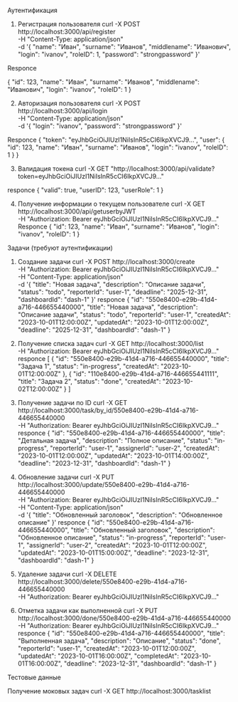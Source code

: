Аутентификация

1. Регистрация пользователя
curl -X POST http://localhost:3000/api/register \
  -H "Content-Type: application/json" \
  -d '{
    "name": "Иван",
    "surname": "Иванов",
    "middlename": "Иванович",
    "login": "ivanov",
    "roleID": 1,
    "password": "strongpassword"
  }'

Responce

{
  "id": 123,
  "name": "Иван",
  "surname": "Иванов",
  "middlename": "Иванович",
  "login": "ivanov",
  "roleID": 1
}

2. Авторизация пользователя
curl -X POST http://localhost:3000/api/login \
  -H "Content-Type: application/json" \
  -d '{
    "login": "ivanov",
    "password": "strongpassword"
  }'

Responce
{
  "token": "eyJhbGciOiJIUzI1NiIsInR5cCI6IkpXVCJ9...",
  "user": {
    "id": 123,
    "name": "Иван",
    "surname": "Иванов",
    "login": "ivanov",
    "roleID": 1
  }
}

3. Валидация токена
curl -X GET "http://localhost:3000/api/validate?token=eyJhbGciOiJIUzI1NiIsInR5cCI6IkpXVCJ9..."

responce
{
  "valid": true,
  "userID": 123,
  "userRole": 1
}

4. Получение информации о текущем пользователе
curl -X GET http://localhost:3000/api/getuserbyJWT \
  -H "Authorization: Bearer eyJhbGciOiJIUzI1NiIsInR5cCI6IkpXVCJ9..."
Responce
{
  "id": 123,
  "name": "Иван",
  "surname": "Иванов",
  "login": "ivanov",
  "roleID": 1
}

Задачи (требуют аутентификации)
1. Создание задачи
curl -X POST http://localhost:3000/create \
  -H "Authorization: Bearer eyJhbGciOiJIUzI1NiIsInR5cCI6IkpXVCJ9..." \
  -H "Content-Type: application/json" \
  -d '{
    "title": "Новая задача",
    "description": "Описание задачи",
    "status": "todo",
    "reporterId": "user-1",
    "deadline": "2025-12-31",
    "dashboardId": "dash-1"
  }'
responce
{
  "id": "550e8400-e29b-41d4-a716-446655440000",
  "title": "Новая задача",
  "description": "Описание задачи",
  "status": "todo",
  "reporterId": "user-1",
  "createdAt": "2023-10-01T12:00:00Z",
  "updatedAt": "2023-10-01T12:00:00Z",
  "deadline": "2025-12-31",
  "dashboardId": "dash-1"
}

2. Получение списка задач
curl -X GET http://localhost:3000/list \
  -H "Authorization: Bearer eyJhbGciOiJIUzI1NiIsInR5cCI6IkpXVCJ9..."
responce
[
  {
    "id": "550e8400-e29b-41d4-a716-446655440000",
    "title": "Задача 1",
    "status": "in-progress",
    "createdAt": "2023-10-01T12:00:00Z"
  },
  {
    "id": "110e8400-e29b-41d4-a716-446655441111",
    "title": "Задача 2",
    "status": "done",
    "createdAt": "2023-10-02T12:00:00Z"
  }
]

3. Получение задачи по ID
curl -X GET http://localhost:3000/task/by_id/550e8400-e29b-41d4-a716-446655440000 \
  -H "Authorization: Bearer eyJhbGciOiJIUzI1NiIsInR5cCI6IkpXVCJ9..."
responce
{
  "id": "550e8400-e29b-41d4-a716-446655440000",
  "title": "Детальная задача",
  "description": "Полное описание",
  "status": "in-progress",
  "reporterId": "user-1",
  "assignerId": "user-2",
  "createdAt": "2023-10-01T12:00:00Z",
  "updatedAt": "2023-10-01T14:00:00Z",
  "deadline": "2023-12-31",
  "dashboardId": "dash-1"
}


4. Обновление задачи
curl -X PUT http://localhost:3000/update/550e8400-e29b-41d4-a716-446655440000 \
  -H "Authorization: Bearer eyJhbGciOiJIUzI1NiIsInR5cCI6IkpXVCJ9..." \
  -H "Content-Type: application/json" \
  -d '{
    "title": "Обновленный заголовок",
    "description": "Обновленное описание"
  }'
responce
{
  "id": "550e8400-e29b-41d4-a716-446655440000",
  "title": "Обновленный заголовок",
  "description": "Обновленное описание",
  "status": "in-progress",
  "reporterId": "user-1",
  "assignerId": "user-2",
  "createdAt": "2023-10-01T12:00:00Z",
  "updatedAt": "2023-10-01T15:00:00Z",
  "deadline": "2023-12-31",
  "dashboardId": "dash-1"
}


5. Удаление задачи
curl -X DELETE http://localhost:3000/delete/550e8400-e29b-41d4-a716-446655440000 \
  -H "Authorization: Bearer eyJhbGciOiJIUzI1NiIsInR5cCI6IkpXVCJ9..."

6. Отметка задачи как выполненной
curl -X PUT http://localhost:3000/done/550e8400-e29b-41d4-a716-446655440000 \
  -H "Authorization: Bearer eyJhbGciOiJIUzI1NiIsInR5cCI6IkpXVCJ9..."
responce
{
  "id": "550e8400-e29b-41d4-a716-446655440000",
  "title": "Выполненная задача",
  "description": "Описание",
  "status": "done",
  "reporterId": "user-1",
  "createdAt": "2023-10-01T12:00:00Z",
  "updatedAt": "2023-10-01T16:00:00Z",
  "completedAt": "2023-10-01T16:00:00Z",
  "deadline": "2023-12-31",
  "dashboardId": "dash-1"
}

Тестовые данные

Получение моковых задач
curl -X GET http://localhost:3000/tasklist